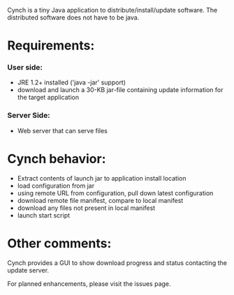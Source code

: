 Cynch is a tiny Java application to distribute/install/update software.  The distributed software does not have to be java.

# Requirements: #

### User side: ###
  * JRE 1.2+ installed ('java -jar' support)
  * download and launch a 30-KB jar-file containing update information for the target application

### Server Side: ###
  * Web server that can serve files

# Cynch behavior: #
  * Extract contents of launch jar to application install location
  * load configuration from jar
  * using remote URL from configuration, pull down latest configuration
  * download remote file manifest, compare to local manifest
  * download any files not present in local manifest
  * launch start script

# Other comments: #
Cynch provides a GUI to show download progress and status contacting the update server.

For planned enhancements, please visit the issues page.


